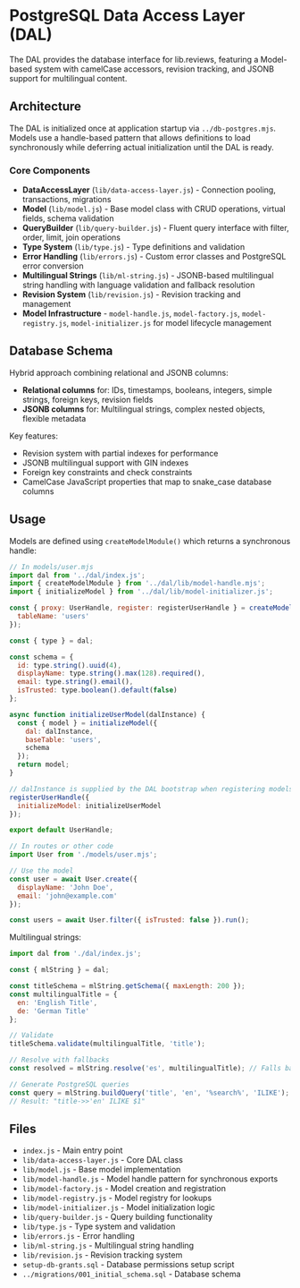 # PostgreSQL Data Access Layer (DAL)

The DAL provides the database interface for lib.reviews, featuring a Model-based system with camelCase accessors, revision tracking, and JSONB support for multilingual content.

## Architecture

The DAL is initialized once at application startup via `../db-postgres.mjs`. Models use a handle-based pattern that allows definitions to load synchronously while deferring actual initialization until the DAL is ready.

### Core Components

- **DataAccessLayer** (`lib/data-access-layer.js`) - Connection pooling, transactions, migrations
- **Model** (`lib/model.js`) - Base model class with CRUD operations, virtual fields, schema validation
- **QueryBuilder** (`lib/query-builder.js`) - Fluent query interface with filter, order, limit, join operations
- **Type System** (`lib/type.js`) - Type definitions and validation
- **Error Handling** (`lib/errors.js`) - Custom error classes and PostgreSQL error conversion
- **Multilingual Strings** (`lib/ml-string.js`) - JSONB-based multilingual string handling with language validation and fallback resolution
- **Revision System** (`lib/revision.js`) - Revision tracking and management
- **Model Infrastructure** - `model-handle.js`, `model-factory.js`, `model-registry.js`, `model-initializer.js` for model lifecycle management

## Database Schema

Hybrid approach combining relational and JSONB columns:

- **Relational columns** for: IDs, timestamps, booleans, integers, simple strings, foreign keys, revision fields
- **JSONB columns** for: Multilingual strings, complex nested objects, flexible metadata

Key features:
- Revision system with partial indexes for performance
- JSONB multilingual support with GIN indexes
- Foreign key constraints and check constraints
- CamelCase JavaScript properties that map to snake_case database columns

## Usage

Models are defined using `createModelModule()` which returns a synchronous handle:

```javascript
// In models/user.mjs
import dal from '../dal/index.js';
import { createModelModule } from '../dal/lib/model-handle.mjs';
import { initializeModel } from '../dal/lib/model-initializer.js';

const { proxy: UserHandle, register: registerUserHandle } = createModelModule({
  tableName: 'users'
});

const { type } = dal;

const schema = {
  id: type.string().uuid(4),
  displayName: type.string().max(128).required(),
  email: type.string().email(),
  isTrusted: type.boolean().default(false)
};

async function initializeUserModel(dalInstance) {
  const { model } = initializeModel({
    dal: dalInstance,
    baseTable: 'users',
    schema
  });
  return model;
}

// dalInstance is supplied by the DAL bootstrap when registering models.
registerUserHandle({
  initializeModel: initializeUserModel
});

export default UserHandle;

// In routes or other code
import User from './models/user.mjs';

// Use the model
const user = await User.create({
  displayName: 'John Doe',
  email: 'john@example.com'
});

const users = await User.filter({ isTrusted: false }).run();
```

Multilingual strings:

```javascript
import dal from './dal/index.js';

const { mlString } = dal;

const titleSchema = mlString.getSchema({ maxLength: 200 });
const multilingualTitle = {
  en: 'English Title',
  de: 'German Title'
};

// Validate
titleSchema.validate(multilingualTitle, 'title');

// Resolve with fallbacks
const resolved = mlString.resolve('es', multilingualTitle); // Falls back to English

// Generate PostgreSQL queries
const query = mlString.buildQuery('title', 'en', '%search%', 'ILIKE');
// Result: "title->>'en' ILIKE $1"
```

## Files

- `index.js` - Main entry point
- `lib/data-access-layer.js` - Core DAL class
- `lib/model.js` - Base model implementation
- `lib/model-handle.js` - Model handle pattern for synchronous exports
- `lib/model-factory.js` - Model creation and registration
- `lib/model-registry.js` - Model registry for lookups
- `lib/model-initializer.js` - Model initialization logic
- `lib/query-builder.js` - Query building functionality
- `lib/type.js` - Type system and validation
- `lib/errors.js` - Error handling
- `lib/ml-string.js` - Multilingual string handling
- `lib/revision.js` - Revision tracking system
- `setup-db-grants.sql` - Database permissions setup script
- `../migrations/001_initial_schema.sql` - Database schema
